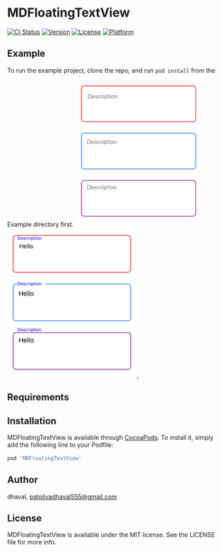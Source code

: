 # MDFloatingTextView

[![CI Status](https://img.shields.io/travis/dhaval/MDFloatingTextView.svg?style=flat)](https://travis-ci.org/dhaval/MDFloatingTextView)
[![Version](https://img.shields.io/cocoapods/v/MDFloatingTextView.svg?style=flat)](https://cocoapods.org/pods/MDFloatingTextView)
[![License](https://img.shields.io/cocoapods/l/MDFloatingTextView.svg?style=flat)](https://cocoapods.org/pods/MDFloatingTextView)
[![Platform](https://img.shields.io/cocoapods/p/MDFloatingTextView.svg?style=flat)](https://cocoapods.org/pods/MDFloatingTextView)

## Example

To run the example project, clone the repo, and run `pod install` from the Example directory first.
![alt text](https://github.com/dhavalp95/MDFloatingTextView/blob/master/Example/MDFloatingTextView/Images.xcassets/demo1.imageset/demo1.png)![alt text](https://github.com/dhavalp95/MDFloatingTextView/blob/master/Example/MDFloatingTextView/Images.xcassets/demo2.imageset/demo2.png),

## Requirements

## Installation

MDFloatingTextView is available through [CocoaPods](https://cocoapods.org). To install
it, simply add the following line to your Podfile:

```ruby
pod 'MDFloatingTextView'
```

## Author

dhaval, patoliyadhaval555@gmail.com

## License

MDFloatingTextView is available under the MIT license. See the LICENSE file for more info.
